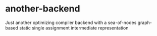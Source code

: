 # another-backend
Just another optimizing compiler backend with a sea-of-nodes graph-based static single assignment intermediate representation

